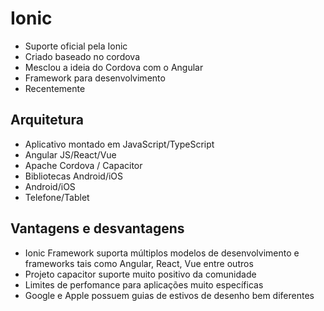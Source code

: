 # Ionic

- Suporte oficial pela Ionic
- Criado baseado no cordova
- Mesclou a ideia do Cordova com o Angular
- Framework para desenvolvimento
- Recentemente 

## Arquitetura

- Aplicativo montado em JavaScript/TypeScript
- Angular JS/React/Vue
- Apache Cordova / Capacitor
- Bibliotecas Android/iOS
- Android/iOS
- Telefone/Tablet

## Vantagens e desvantagens

- Ionic Framework suporta múltiplos modelos de desenvolvimento e frameworks tais como Angular, React, Vue entre outros
- Projeto capacitor suporte muito positivo da comunidade
- Limites de perfomance para aplicações muito específicas
- Google e Apple possuem guias de estivos de desenho bem diferentes
